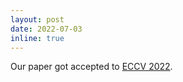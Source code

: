 ```yaml
---
layout: post
date: 2022-07-03
inline: true
---
```


Our paper got accepted to [ECCV 2022](https://eccv2022.ecva.net/).
